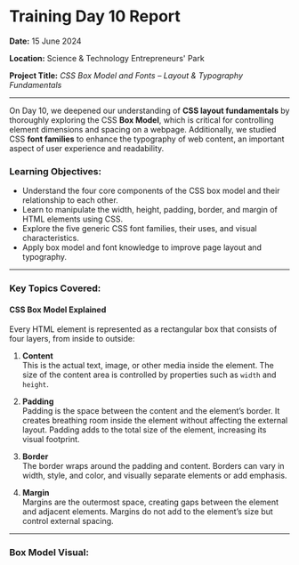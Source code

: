 # Training Day 10 Report  
**Date:** 15 June 2024  

**Location:** Science & Technology Entrepreneurs' Park  

**Project Title:** *CSS Box Model and Fonts – Layout & Typography Fundamentals*

---

On Day 10, we deepened our understanding of **CSS layout fundamentals** by thoroughly exploring the CSS **Box Model**, which is critical for controlling element dimensions and spacing on a webpage. Additionally, we studied CSS **font families** to enhance the typography of web content, an important aspect of user experience and readability.

### Learning Objectives:  
- Understand the four core components of the CSS box model and their relationship to each other.  
- Learn to manipulate the width, height, padding, border, and margin of HTML elements using CSS.  
- Explore the five generic CSS font families, their uses, and visual characteristics.  
- Apply box model and font knowledge to improve page layout and typography.

---

### Key Topics Covered:

#### CSS Box Model Explained  
Every HTML element is represented as a rectangular box that consists of four layers, from inside to outside:

1. **Content**  
   This is the actual text, image, or other media inside the element. The size of the content area is controlled by properties such as `width` and `height`.

2. **Padding**  
   Padding is the space between the content and the element’s border. It creates breathing room inside the element without affecting the external layout. Padding adds to the total size of the element, increasing its visual footprint.

3. **Border**  
   The border wraps around the padding and content. Borders can vary in width, style, and color, and visually separate elements or add emphasis.

4. **Margin**  
   Margins are the outermost space, creating gaps between the element and adjacent elements. Margins do not add to the element’s size but control external spacing.

---

### Box Model Visual:

